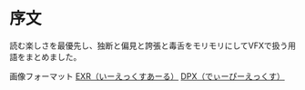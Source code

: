 # 序文

読む楽しさを最優先し、独断と偏見と誇張と毒舌をモリモリにしてVFXで扱う用語をまとめました。


画像フォーマット
[EXR（いーえっくすあーる）](EXR（いーえっくすあーる）.md)
[DPX（でぃーぴーえっくす）](DPX（でぃーぴーえっくす）.md)